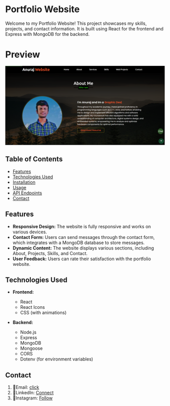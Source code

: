 # Portfolio Website

Welcome to my Portfolio Website! This project showcases my skills, projects, and contact information. It is built using React for the frontend and Express with MongoDB for the backend.

# Preview

![image](https://github.com/Anuraj4/Images/blob/main/Screenshot%202024-08-28%20195228.png)

## Table of Contents
- [Features](#features)
- [Technologies Used](#technologies-used)
- [Installation](#installation)
- [Usage](#usage)
- [API Endpoints](#api-endpoints)
- [Contact](#contact)

## Features
- **Responsive Design:** The website is fully responsive and works on various devices.
- **Contact Form:** Users can send messages through the contact form, which integrates with a MongoDB database to store messages.
- **Dynamic Content:** The website displays various sections, including About, Projects, Skills, and Contact.
- **User Feedback:** Users can rate their satisfaction with the portfolio website.

## Technologies Used
- **Frontend:**
  - React
  - React Icons
  - CSS (with animations)
  
- **Backend:**
  - Node.js
  - Express
  - MongoDB
  - Mongoose
  - CORS
  - Dotenv (for environment variables)


## Contact

1) 📧Email: [click](anurajvenkatpurwar@gmail.com)
2) 💼LinkedIn: [Connect](https://www.linkedin.com/in/anuraj-venkatpurwar/)
3) 📸Instagram: [Follow](https://www.instagram.com/a_n_u_r_a_j_70/)

